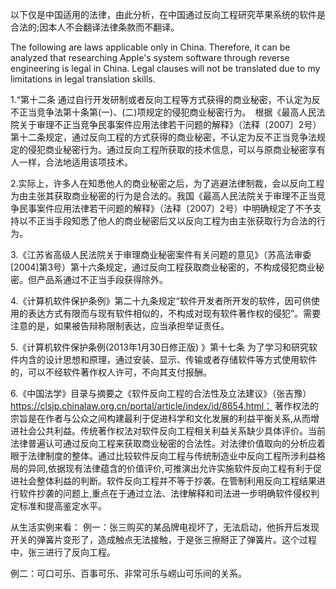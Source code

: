 以下仅是中国适用的法律，由此分析，在中国通过反向工程研究苹果系统的软件是合法的;因本人不会翻译法律条款而不翻译。

The following are laws applicable only in China. Therefore, it can be analyzed that researching Apple's system software through reverse engineering is legal in China. Legal clauses will not be translated due to my limitations in legal translation skills.

1.“第十二条 通过自行开发研制或者反向工程等方式获得的商业秘密，不认定为反不正当竞争法第十条第(一)、(二)项规定的侵犯商业秘密行为。　根据《最高人民法院关于审理不正当竞争民事案件应用法律若干问题的解释》（法释〔2007〕2号）第十二条规定，通过反向工程的方式获得的商业秘密，不认定为反不正当竞争法规定的侵犯商业秘密行为。通过反向工程所获取的技术信息，可以与原商业秘密享有人一样，合法地适用该项技术。

2.实际上，许多人在知悉他人的商业秘密之后，为了逃避法律制裁，会以反向工程为由主张其获取商业秘密的行为是合法的。我国《最高人民法院关于审理不正当竞争民事案件应用法律若干问题的解释》（法释〔2007〕2号）中明确规定了不予支持以不正当手段知悉了他人的商业秘密后又以反向工程为由主张获取行为合法的行为。
　　

3.《江苏省高级人民法院关于审理商业秘密案件有关问题的意见》（苏高法审委[2004]第3号）第十六条规定，通过反向工程获取商业秘密的，不构成侵犯商业秘密。但产品系通过不正当手段获得除外。


4.《计算机软件保护条例》第二十九条规定“软件开发者所开发的软件，因可供使用的表达方式有限而与现有软件相似的，不构成对现有软件著作权的侵犯”。需要注意的是，如果被告辩称限制表达，应当承担举证责任。

5.《计算机软件保护条例(2013年1月30日修正版) 》第十七条 为了学习和研究软件内含的设计思想和原理，通过安装、显示、传输或者存储软件等方式使用软件的，可以不经软件著作权人许可，不向其支付报酬。

6.《中国法学》目录与摘要之《软件反向工程的合法性及立法建议》（张吉豫）https://clsjp.chinalaw.org.cn/portal/article/index/id/8654.html：
著作权法的宗旨是在作者与公众之间构建最利于促进科学和文化发展的利益平衡关系,从而增进社会公共利益。传统著作权法对软件反向工程相关利益关系缺少具体评价。当前法律普遍认可通过反向工程来获取商业秘密的合法性。对法律价值取向的分析应着眼于法律制度的整体。通过比较软件反向工程与传统制造业中反向工程所涉利益格局的异同,依据现有法律蕴含的价值评价,可推演出允许实施软件反向工程有利于促进社会整体利益的判断。软件反向工程并不等于抄袭。在管制利用反向工程结果进行软件抄袭的问题上,重点在于通过立法、法律解释和司法进一步明确软件侵权判定标准和提高鉴定水平。

从生活实例来看：
例一：张三购买的某品牌电视坏了，无法启动，他拆开后发现开关的弹簧片变形了，造成触点无法接触，于是张三擦掰正了弹簧片。这个过程中，张三进行了反向工程。

例二：可口可乐、百事可乐、非常可乐与崂山可乐间的关系。
